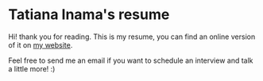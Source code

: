 # Tatiana Inama's resume
Hi! thank you for reading. This is my resume, you can find an online version of it on [my website](https://tatiana.inama.dev).

Feel free to send me an email if you want to schedule an interview and talk a little more! :)